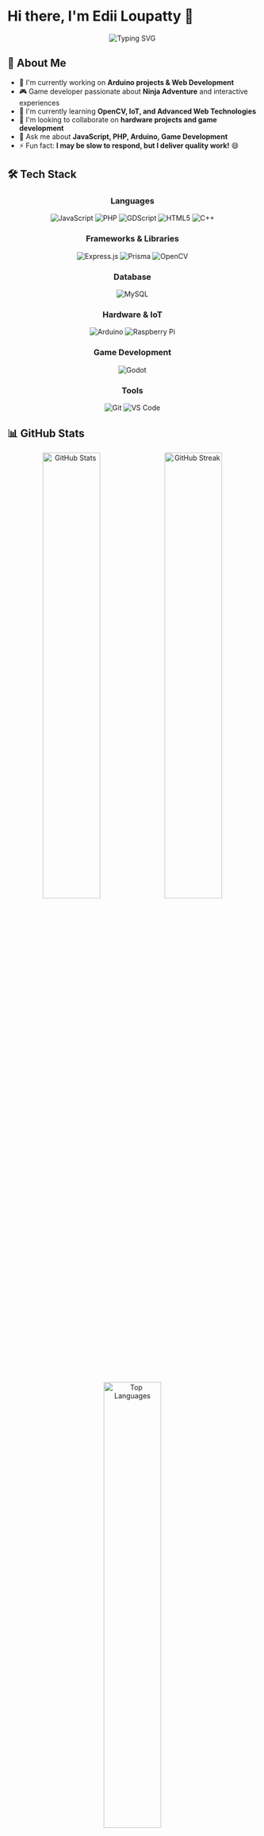 # Hi there, I'm Edii Loupatty 👋

<div align="center">
  <img src="https://readme-typing-svg.herokuapp.com/?lines=Full+Stack+Developer;Game+Developer;Hardware+Enthusiast;Always+Learning+New+Things&font=Fira%20Code&center=true&width=440&height=50&duration=4000&pause=1000" alt="Typing SVG">
</div>

## 🚀 About Me

- 🔭 I'm currently working on **Arduino projects & Web Development**
- 🎮 Game developer passionate about **Ninja Adventure** and interactive experiences
- 🌱 I'm currently learning **OpenCV, IoT, and Advanced Web Technologies**
- 👯 I'm looking to collaborate on **hardware projects and game development**
- 💬 Ask me about **JavaScript, PHP, Arduino, Game Development**
- ⚡ Fun fact: **I may be slow to respond, but I deliver quality work!** 😄

## 🛠️ Tech Stack

<div align="center">

### Languages
![JavaScript](https://img.shields.io/badge/-JavaScript-F7DF1E?style=flat-square&logo=javascript&logoColor=black)
![PHP](https://img.shields.io/badge/-PHP-777BB4?style=flat-square&logo=php&logoColor=white)
![GDScript](https://img.shields.io/badge/-GDScript-478CBF?style=flat-square&logo=godot-engine&logoColor=white)
![HTML5](https://img.shields.io/badge/-HTML5-E34F26?style=flat-square&logo=html5&logoColor=white)
![C++](https://img.shields.io/badge/-C++-00599C?style=flat-square&logo=c%2B%2B&logoColor=white)

### Frameworks & Libraries
![Express.js](https://img.shields.io/badge/-Express.js-000000?style=flat-square&logo=express&logoColor=white)
![Prisma](https://img.shields.io/badge/-Prisma-2D3748?style=flat-square&logo=prisma&logoColor=white)
![OpenCV](https://img.shields.io/badge/-OpenCV-5C3EE8?style=flat-square&logo=opencv&logoColor=white)

### Database
![MySQL](https://img.shields.io/badge/-MySQL-4479A1?style=flat-square&logo=mysql&logoColor=white)

### Hardware & IoT
![Arduino](https://img.shields.io/badge/-Arduino-00979D?style=flat-square&logo=arduino&logoColor=white)
![Raspberry Pi](https://img.shields.io/badge/-Raspberry%20Pi-C51A4A?style=flat-square&logo=raspberry-pi&logoColor=white)

### Game Development
![Godot](https://img.shields.io/badge/-Godot-478CBF?style=flat-square&logo=godot-engine&logoColor=white)

### Tools
![Git](https://img.shields.io/badge/-Git-F05032?style=flat-square&logo=git&logoColor=white)
![VS Code](https://img.shields.io/badge/-VS%20Code-007ACC?style=flat-square&logo=visual-studio-code&logoColor=white)

</div>

## 📊 GitHub Stats

<div align="center">
  <img src="https://github-readme-stats.vercel.app/api?username=ediiloupatty&show_icons=true&theme=radical&hide_border=true&bg_color=0D1117" alt="GitHub Stats" width="48%">
  <img src="https://github-readme-streak-stats.herokuapp.com/?user=ediiloupatty&theme=radical&hide_border=true&background=0D1117" alt="GitHub Streak" width="48%">
</div>

<div align="center">
  <img src="https://github-readme-stats.vercel.app/api/top-langs/?username=ediiloupatty&layout=compact&theme=radical&hide_border=true&bg_color=0D1117" alt="Top Languages" width="48%">
</div>

## 🏆 GitHub Trophies

<div align="center">
  <img src="https://github-profile-trophy.vercel.app/?username=ediiloupatty&theme=radical&no-frame=true&no-bg=true&margin-w=4" alt="GitHub Trophies">
</div>

## 🎯 Featured Projects

### 🎮 [Ninja Adventure](https://github.com/ediiloupatty/NinjaAdventure)
Game Programming project built with GDScript
- Interactive gameplay mechanics
- Adventure-style gaming experience

### 🔴 [Color-Based LED Control](https://github.com/ediiloupatty/Color-Based-LED-Control-with-OpenCV-and-Arduino)
IoT project combining computer vision and hardware control
- OpenCV for color detection
- Arduino for LED control
- Real-time image processing

### 🚀 [Express Prisma MySQL](https://github.com/ediiloupatty/express-prisma-mysql)
Modern web API with database integration
- Express.js backend
- Prisma ORM
- MySQL database

### 📱 [API POLIMDO](https://github.com/ediiloupatty/API-POLIMDO)
Custom API development project
- RESTful API design
- JavaScript implementation

## 📈 Activity Graph

<div align="center">
  <img src="https://github-readme-activity-graph.vercel.app/graph?username=ediiloupatty&bg_color=0D1117&color=5BCDEC&line=5BCDEC&point=FFFFFF&hide_border=true" alt="Activity Graph">
</div>

## 🎯 Current Focus

```javascript
const ediiLouPatty = {
    currentProjects: ["IoT Automation", "Game Development", "Web APIs"],
    learning: ["Advanced OpenCV", "Godot Engine", "Modern JavaScript"],
    interests: ["Hardware Programming", "Computer Vision", "Game Design"],
    collaboration: "Open to exciting projects and new challenges!",
    motto: "Quality over speed - slow but steady wins the race! 🐢"
};
```

## 💭 Fun Quote

> *"github cuma 1 ya gez ya"* - Sometimes simple is better! 😄

## 📫 Connect with Me

<div align="center">

[![GitHub](https://img.shields.io/badge/-GitHub-181717?style=for-the-badge&logo=github&logoColor=white)](https://github.com/ediiloupatty)
[![Email](https://img.shields.io/badge/-Email-D14836?style=for-the-badge&logo=gmail&logoColor=white)](mailto:your.email@gmail.com)

</div>

---

<div align="center">
  <img src="https://komarev.com/ghpvc/?username=ediiloupatty&color=blueviolet&style=flat-square&label=Profile+Views" alt="Profile views">
</div>

<div align="center">
  
  **Thanks for visiting! Let's build something awesome together! 🚀**
  
  *I may be slow to respond, but every great project takes time to perfect!* ⏰
  
</div>
